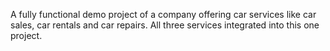 A fully functional demo project of a company offering car services like car sales, car rentals and car repairs. 
All three services integrated into this one project.
